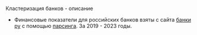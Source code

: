 Кластеризация банков - описание

- Финансовые показатели для российских банков взяты с сайта [банки ру](https://www.banki.ru/banks/ratings/?source=submenu_banksratings) с помощью [парсинга](https://github.com/Blausher/show/blob/main/banks_clustering/parcer_functions.py). За 2019 - 2023 годы.
